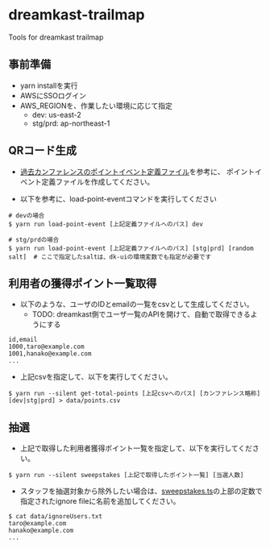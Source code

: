 # dreamkast-trailmap
Tools for dreamkast trailmap

## 事前準備

- yarn installを実行
- AWSにSSOログイン
- AWS_REGIONを、作業したい環境に応じて指定
  - dev: us-east-2
  - stg/prd: ap-northeast-1


## QRコード生成

- [過去カンファレンスのポイントイベント定義ファイル](./data/cicd2023PointEvent.yaml)を参考に、 ポイントイベント定義ファイルを作成してください。

- 以下を参考に、load-point-eventコマンドを実行してください

```shell
# devの場合
$ yarn run load-point-event [上記定義ファイルへのパス] dev

# stg/prdの場合
$ yarn run load-point-event [上記定義ファイルへのパス] [stg|prd] [random salt]  # ここで指定したsaltは、dk-uiの環境変数でも指定が必要です
```


## 利用者の獲得ポイント一覧取得

- 以下のような、ユーザのIDとemailの一覧をcsvとして生成してください。
  - TODO: dreamkast側でユーザ一覧のAPIを開けて、自動で取得できるようにする 

```csv
id,email
1000,taro@example.com
1001,hanako@example.com
...
```

- 上記csvを指定して、以下を実行してください。

```shell
$ yarn run --silent get-total-points [上記csvへのパス] [カンファレンス略称] [dev|stg|prd] > data/points.csv
```


## 抽選

- 上記で取得した利用者獲得ポイント一覧を指定して、以下を実行してください。

```shell
$ yarn run --silent sweepstakes [上記で取得したポイント一覧] [当選人数]
```

- スタッフを抽選対象から除外したい場合は、[sweepstakes.ts](./cmd/sweepstakes.ts)の上部の定数で指定されたignore fileに名前を追加してください。

```shell
$ cat data/ignoreUsers.txt 
taro@example.com
hanako@example.com
...
```
